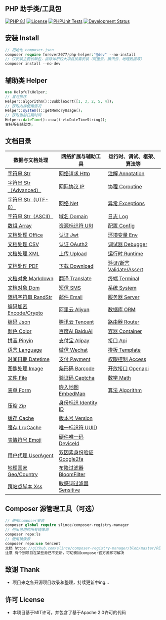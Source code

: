 ## PHP 助手类/工具包

[![PHP 8.1](https://img.shields.io/badge/PHP-8.1-8892BF.svg)](https://www.php.net/releases/8.1/en.php) [![License](https://img.shields.io/badge/License-MIT-green.svg)](https://opensource.org/licenses/MIT) [![PHPUnit Tests](https://img.shields.io/badge/PHPUnit-Passed-brightgreen.svg)](https://phpunit.de/) [![Development Status](https://img.shields.io/badge/Development-Active-brightgreen.svg)](https://your-project-repo-link)

## 安装 Install

```php
// 初始化 composer.json
composer require forever2077/php-helper:"@dev" --no-install
// 仅安装主要依赖包，排除体积较大项目按需安装（阿里云、腾讯云、地理数据等）
composer install --no-dev
```

## 辅助类 Helper

```php
use Helpful\Helper;
// 冒泡排序
Helper::algorithm()::BubbleSort([1, 3, 2, 5, 4]);
// 获取内存使用情况
Helper::system()::getMemoryUsage();
// 获取当前日期时间
Helper::dateTime()::now()->toDateTimeString();
支持所有辅助类;
```

## 文档目录


| 数据与文档处理                                | 网络扩展与辅助工具                           | 运行时、调试、框架、算法等                         |
| --------------------------------------------- | -------------------------------------------- | -------------------------------------------------- |
| [字符串 Str](doc/Str.md)                      | [网络请求 Http](doc/Http.md)                 | [注解 Annotation](doc/Annotation.md)               |
| [字符串 Str（Advanced）](doc/StrAdvanced.md)  | [网际协议 IP](doc/IP.md)                     | [协程 Coroutine](doc/Coroutine.md)                 |
| [字符串 Str（UTF-8）](doc/StrUtf8.md)         | [网络 Net](doc/Net.md)                       | [异常 Exceptions](doc/Exceptions.md)               |
| [字符串 Str（ASCII）](doc/StrAscii.md)        | [域名 Domain](doc/Domain.md)                 | [日志 Log](doc/Log.md)                             |
| [数组 Array](doc/Array.md)                    | [资源标识符 URI](doc/URI.md)                 | [配置 Config](doc/Config.md)                       |
| [文档处理 Office](doc/Office.md)              | [认证 Jwt](doc/Jwt.md)                       | [环境变量 Env](doc/Env.md)                         |
| [文档处理 CSV](doc/CSV.md)                    | [认证 OAuth2](doc/OAuth2.md)                 | [调试器 Debugger](doc/Debugger.md)                 |
| [文档处理 XML](doc/XML.md)                    | [上传 Upload](doc/Upload.md)                 | [运行时 Runtime](doc/Runtime.md)                   |
| [文档处理 PDF](doc/Pdf.md)                    | [下载 Download](doc/Download.md)             | [验证/断言 Validate/Assert](doc/ValidateAssert.md) |
| [文档对象 Markdown](doc/Markdown.md)          | [翻译 Translate](doc/Translate.md)           | [终端 Terminal](doc/Terminal.md)                   |
| [文档对象 Dom](doc/Dom.md)                    | [短信 SMS](doc/SMS.md)                       | [系统 System](doc/System.md)                       |
| [随机字符串 RandStr](doc/RandomString.md)     | [邮件 Email](doc/Email.md)                   | [服务器 Server](doc/Server.md)                     |
| [编码加密 Encode/Crypto](doc/EncodeCrypto.md) | [阿里云 Aliyun](doc/Aliyun.md)               | [数据库 ORM](doc/ORM.md)                           |
| [编码 Json](doc/Json.md)                      | [腾讯云 Tencent](doc/TencentCloud.md)        | [路由器 Router](doc/Router.md)                     |
| [颜色 Color](doc/Color.md)                    | [百度AI BaiduAi](doc/BaiduAi.md)             | [容器 Container](doc/Container.md)                 |
| [拼音 Pinyin](doc/Pinyin.md)                  | [支付宝 Alipay](doc/Alipay.md)               | [接口 Api](doc/Api.md)                             |
| [语言 Language](doc/Language.md)              | [微信 Wechat](doc/Wechat.md)                 | [模板 Template](doc/Template.md)                   |
| [时间日期 Datetime](doc/Datetime.md)          | [支付 Payment](doc/Payment.md)               | [权限控制 Access](doc/Access.md)                   |
| [图像处理 Image](doc/Image.md)                | [条形码 Barcode](doc/Barcode.md)             | [开放接口 Openapi](doc/OpenApi.md)                 |
| [文件 File](doc/File.md)                      | [验证码 Captcha](doc/Captcha.md)             | [数学 Math](doc/Math.md)                           |
| [表单 Form](doc/Form.md)                      | [嵌入地图 EmbedMap](doc/EmbedMap.md)         | [算法 Algorithm](doc/Algorithm.md)                 |
| [压缩 Zip](doc/Zip.md)                        | [身份标识 Identity ID](doc/IdentityID.md)    |                                                    |
| [缓存 Cache](doc/Cache.md)                    | [版本号 Version](doc/Version.md)             |                                                    |
| [缓存 LruCache](doc/LRUCache.md)              | [唯一标识符 UUID](doc/UUID.md)               |                                                    |
| [表情符号 Emoji](doc/Emoji.md)                | [硬件唯一码 DeviceId](doc/DeviceId.md)       |                                                    |
| [用户代理 UserAgent](doc/UserAgent.md)        | [双因素身份验证 Google2fa](doc/Google2fa.md) |                                                    |
| [地理国家 Geo/Country](doc/GeoCountry.md)     | [布隆过滤器 BloomFilter](doc/BloomFilter.md) |                                                    |
| [跨站点脚本 Xss](doc/Xss.md)                  | [敏感词过滤器 Sensitive](doc/Sensitive.md)   |                                                    |

## Composer 源管理工具（可选）

```php
// 使用composer安装
composer global require slince/composer-registry-manager
// 列出可用的所有镜像源
composer repo:ls
// 使用镜像源
composer repo:use tencent
文档 https://github.com/slince/composer-registry-manager/blob/master/README-zh_CN.md
注意 有个别项目在某些源已不更新，可切换回composer官方源即可解决
```

## 致谢 Thank

* 项目来之各开源项目收录和整理，持续更新中ing...

## 许可 License

* 本项目基于MIT许可，并包含了基于Apache 2.0许可的代码
